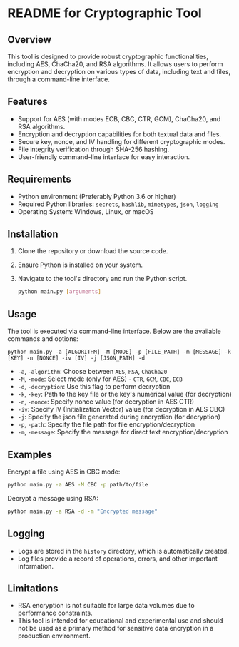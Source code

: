 # README for Cryptographic Tool

## Overview
This tool is designed to provide robust cryptographic functionalities, including AES, ChaCha20, and RSA algorithms. It allows users to perform encryption and decryption on various types of data, including text and files, through a command-line interface. 

## Features
- Support for AES (with modes ECB, CBC, CTR, GCM), ChaCha20, and RSA algorithms.
- Encryption and decryption capabilities for both textual data and files.
- Secure key, nonce, and IV handling for different cryptographic modes.
- File integrity verification through SHA-256 hashing.
- User-friendly command-line interface for easy interaction.

## Requirements
- Python environment (Preferably Python 3.6 or higher)
- Required Python libraries: `secrets`, `hashlib`, `mimetypes`, `json`, `logging`
- Operating System: Windows, Linux, or macOS

## Installation
1. Clone the repository or download the source code.
2. Ensure Python is installed on your system.
3. Navigate to the tool's directory and run the Python script.

   ```bash
   python main.py [arguments]
   ```

## Usage
The tool is executed via command-line interface. Below are the available commands and options:

```
python main.py -a [ALGORITHM] -M [MODE] -p [FILE_PATH] -m [MESSAGE] -k [KEY] -n [NONCE] -iv [IV] -j [JSON_PATH] -d
```

- `-a`, `-algorithm`: Choose between `AES`, `RSA`, `ChaCha20`
- `-M`, `-mode`: Select mode (only for AES) - `CTR`, `GCM`, `CBC`, `ECB`
- `-d`, `-decryption`: Use this flag to perform decryption
- `-k`, `-key`: Path to the key file or the key's numerical value (for decryption)
- `-n`, `-nonce`: Specify nonce value (for decryption in AES CTR)
- `-iv`: Specify IV (Initialization Vector) value (for decryption in AES CBC)
- `-j`: Specify the json file generated during encryption (for decryption)
- `-p`, `-path`: Specify the file path for file encryption/decryption
- `-m`, `-message`: Specify the message for direct text encryption/decryption

## Examples
Encrypt a file using AES in CBC mode:
```bash
python main.py -a AES -M CBC -p path/to/file
```

Decrypt a message using RSA:
```bash
python main.py -a RSA -d -m "Encrypted message"
```

## Logging
- Logs are stored in the `history` directory, which is automatically created.
- Log files provide a record of operations, errors, and other important information.

## Limitations
- RSA encryption is not suitable for large data volumes due to performance constraints.
- This tool is intended for educational and experimental use and should not be used as a primary method for sensitive data encryption in a production environment.


